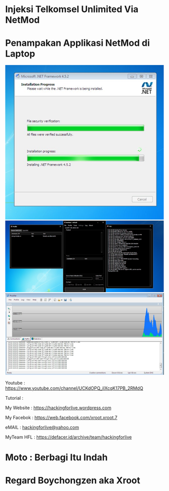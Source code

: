 
# Injeksi Telkomsel Unlimited Via NetMod



# Penampakan Applikasi NetMod di Laptop
![be](https://raw.githubusercontent.com/boychongzen18/NetMod_Laptop/main/Framework%204.5.2.jpg)
![be](https://raw.githubusercontent.com/boychongzen18/NetMod_Laptop/main/netmod.jpg)
![be](https://raw.githubusercontent.com/boychongzen18/NetMod_Laptop/main/Proxifier.jpg)



Youtube      : https://www.youtube.com/channel/UCKdOPQ_iIXcqK17PB_2RMdQ

Tutorial : 

My Website    : https://hackingforlive.wordpress.com

My Facebok    : https://web.facebook.com/xroot.xroot.7

eMAIL         : hackingforlive@yahoo.com      

MyTeam HFL    : https://defacer.id/archive/team/hackingforlive

# Moto : Berbagi Itu Indah

# Regard Boychongzen aka Xroot
